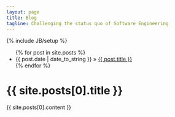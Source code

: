 ```yaml
---
layout: page
title: Blog
tagline: Challenging the status quo of Software Engineering
---
```

{% include JB/setup %}

<ul class="posts">
  {% for post in site.posts %}
    <li><span>{{ post.date | date_to_string }}</span> &raquo; <a href="{{ BASE_PATH }}{{ post.url }}">{{ post.title }}</a></li>
  {% endfor %}
</ul>

<h1>{{ site.posts[0].title }}</h1>
{{ site.posts[0].content }}



